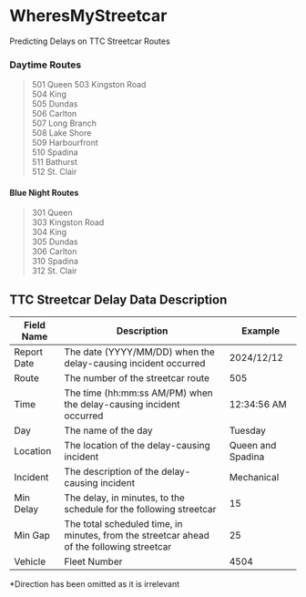 # WheresMyStreetcar
Predicting Delays on TTC Streetcar Routes

### Daytime Routes
> 501 Queen 
> 503 Kingston Road  
> 504 King  
> 505 Dundas  
> 506 Carlton  
> 507 Long Branch  
> 508 Lake Shore  
> 509 Harbourfront  
> 510 Spadina  
> 511 Bathurst  
> 512 St. Clair  

#### Blue Night Routes
> 301 Queen  
> 303 Kingston Road  
> 304 King  
> 305 Dundas  
> 306 Carlton  
> 310 Spadina  
> 312 St. Clair  


## TTC Streetcar Delay Data Description

|Field Name|Description|Example|
|----------|-----------|--------|
|Report Date|The date (YYYY/MM/DD) when the delay-causing incident occurred|2024/12/12|
|Route|The number of the streetcar route|505|
|Time|The time (hh\:mm\:ss AM/PM) when the delay-causing incident occurred|12\:34\:56 AM|
|Day|The name of the day|Tuesday|
|Location|The location of the delay-causing incident|Queen and Spadina|
|Incident|The description of the delay-causing incident|Mechanical|
|Min Delay|The delay, in minutes, to the schedule for the following streetcar|15|
|Min Gap|The total scheduled time, in minutes, from the streetcar ahead of the following streetcar|25|
|Vehicle|Fleet Number|4504|

*Direction has been omitted as it is irrelevant
